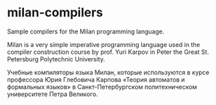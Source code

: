 # milan-compilers

Sample compilers for the Milan programming language.

Milan is a very simple imperative programming language used in the compiler construction course by prof. Yuri Karpov in Peter the Great St. Petersburg Polytechnic University.

Учебные компиляторы языка Милан, которые используются в курсе профессора Юрия Глебовича Карпова «Теория автоматов и формальных языков» в Санкт-Петербургском политехническом университете Петра Великого.
